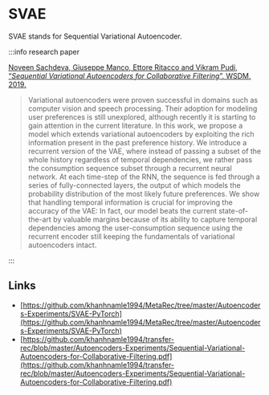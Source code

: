 # SVAE

SVAE stands for Sequential Variational Autoencoder. 

:::info research paper

[Noveen Sachdeva, Giuseppe Manco, Ettore Ritacco and Vikram Pudi, “*Sequential Variational Autoencoders for Collaborative Filtering*”. WSDM, 2019.](https://arxiv.org/abs/1811.09975)

> Variational autoencoders were proven successful in domains such as computer vision and speech processing. Their adoption for modeling user preferences is still unexplored, although recently it is starting to gain attention in the current literature. In this work, we propose a model which extends variational autoencoders by exploiting the rich information present in the past preference history. We introduce a recurrent version of the VAE, where instead of passing a subset of the whole history regardless of temporal dependencies, we rather pass the consumption sequence subset through a recurrent neural network. At each time-step of the RNN, the sequence is fed through a series of fully-connected layers, the output of which models the probability distribution of the most likely future preferences. We show that handling temporal information is crucial for improving the accuracy of the VAE: In fact, our model beats the current state-of-the-art by valuable margins because of its ability to capture temporal dependencies among the user-consumption sequence using the recurrent encoder still keeping the fundamentals of variational autoencoders intact.
> 

:::

## Links

- [https://github.com/khanhnamle1994/MetaRec/tree/master/Autoencoders-Experiments/SVAE-PyTorch](https://github.com/khanhnamle1994/MetaRec/tree/master/Autoencoders-Experiments/SVAE-PyTorch)
- [https://github.com/khanhnamle1994/transfer-rec/blob/master/Autoencoders-Experiments/Sequential-Variational-Autoencoders-for-Collaborative-Filtering.pdf](https://github.com/khanhnamle1994/transfer-rec/blob/master/Autoencoders-Experiments/Sequential-Variational-Autoencoders-for-Collaborative-Filtering.pdf)